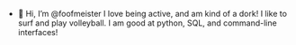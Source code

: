 - 👋 Hi, I’m @foofmeister
I love being active, and am kind of a dork!  I like to surf and play volleyball. I am good at python, SQL, and command-line interfaces!

<!---
foofmeister/foofmeister is a ✨ special ✨ repository because its `README.md` (this file) appears on your GitHub profile.
You can click the Preview link to take a look at your changes.
--->

